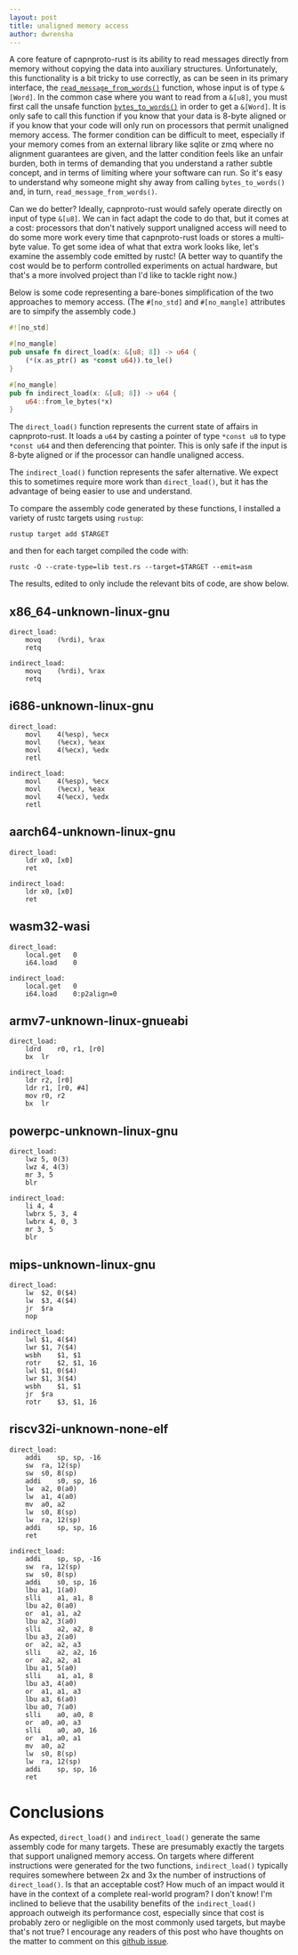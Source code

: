 ```yaml
---
layout: post
title: unaligned memory access
author: dwrensha
---
```


A core feature of capnproto-rust is its ability to
read messages directly from memory without copying the data into auxiliary structures.
Unfortunately, this functionality is a bit tricky to use correctly,
as can be seen in its primary interface, the
[`read_message_from_words()`](https://github.com/capnproto/capnproto-rust/blob/d1988731887b2bbb0ccb35c68b9292d98f317a48/capnp/src/serialize.rs#L76-L81)
function, whose input is of type `&[Word]`.
In the common case where you want to read from a `&[u8]`,
you must first call the unsafe function
[`bytes_to_words()`](https://github.com/capnproto/capnproto-rust/blob/d1988731887b2bbb0ccb35c68b9292d98f317a48/capnp/src/lib.rs#L82-L88)
in order to get a `&[Word]`.
It is only safe to call this function if you know that your data is 8-byte aligned
or if you know that your code will only run on processors that permit unaligned memory access.
The former condition can be difficult to meet, especially if your memory comes from
an external library like sqlite or zmq where no alignment guarantees are given,
and the latter condition feels like an unfair burden, both in terms of demanding that
you understand a rather subtle concept, and in terms of limiting where your software can run.
So it's easy to  understand why someone might shy away from calling `bytes_to_words()`
and, in turn, `read_message_from_words()`.

Can we do better? Ideally, capnproto-rust would safely operate directly on input of type `&[u8]`.
We can in fact adapt the code to do that, but it comes at a cost: processors that don't natively
support unaligned access will need to do some more work every time that capnproto-rust
loads or stores a multi-byte value.
To get some idea of what that extra work looks like, let's examine
the assembly code emitted by rustc!
(A better way to quantify the cost would be to perform controlled experiments on actual hardware,
but that's a more involved project than I'd like to tackle right now.)

Below is some code representing a bare-bones simplification of the two approaches to memory access.
(The `#[no_std]` and `#[no_mangle]` attributes are to simpify the assembly code.)

```rust
#![no_std]

#[no_mangle]
pub unsafe fn direct_load(x: &[u8; 8]) -> u64 {
    (*(x.as_ptr() as *const u64)).to_le()
}

#[no_mangle]
pub fn indirect_load(x: &[u8; 8]) -> u64 {
    u64::from_le_bytes(*x)
}
```

The `direct_load()` function represents the current state of affairs in capnproto-rust.
It loads a `u64` by casting a pointer of type `*const u8` to type `*const u64` and then deferencing that pointer.
This is only safe if the input is 8-byte aligned or if the processor can handle unaligned access.

The `indirect_load()` function represents the safer alternative. We expect this to
sometimes require more work than `direct_load()`, but it has the advantage of
being easier to use and understand.

To compare the assembly code generated by these functions, I installed
a variety of rustc targets using `rustup`:

```
rustup target add $TARGET
```

and then for each target compiled the code with:

```
rustc -O --crate-type=lib test.rs --target=$TARGET --emit=asm
```

The results, edited to only include the relevant bits of code, are show below.


x86_64-unknown-linux-gnu
------------------------

```
direct_load:
	movq	(%rdi), %rax
	retq

indirect_load:
	movq	(%rdi), %rax
	retq
```

i686-unknown-linux-gnu
----------------------

```
direct_load:
	movl	4(%esp), %ecx
	movl	(%ecx), %eax
	movl	4(%ecx), %edx
	retl

indirect_load:
	movl	4(%esp), %ecx
	movl	(%ecx), %eax
	movl	4(%ecx), %edx
	retl
```

aarch64-unknown-linux-gnu
------------------------


```
direct_load:
	ldr	x0, [x0]
	ret

indirect_load:
	ldr	x0, [x0]
	ret
```

wasm32-wasi
-----------

```
direct_load:
	local.get	0
	i64.load	0

indirect_load:
	local.get	0
	i64.load	0:p2align=0
```

armv7-unknown-linux-gnueabi
---------------------------

```
direct_load:
	ldrd	r0, r1, [r0]
	bx	lr

indirect_load:
	ldr	r2, [r0]
	ldr	r1, [r0, #4]
	mov	r0, r2
	bx	lr
```



powerpc-unknown-linux-gnu
-------------------------

```
direct_load:
	lwz 5, 0(3)
	lwz 4, 4(3)
	mr 3, 5
	blr

indirect_load:
	li 4, 4
	lwbrx 5, 3, 4
	lwbrx 4, 0, 3
	mr 3, 5
	blr
```

mips-unknown-linux-gnu
----------------------

```
direct_load:
	lw	$2, 0($4)
	lw	$3, 4($4)
	jr	$ra
	nop

indirect_load:
	lwl	$1, 4($4)
	lwr	$1, 7($4)
	wsbh	$1, $1
	rotr	$2, $1, 16
	lwl	$1, 0($4)
	lwr	$1, 3($4)
	wsbh	$1, $1
	jr	$ra
	rotr	$3, $1, 16
```

riscv32i-unknown-none-elf
-------------------------

```
direct_load:
	addi	sp, sp, -16
	sw	ra, 12(sp)
	sw	s0, 8(sp)
	addi	s0, sp, 16
	lw	a2, 0(a0)
	lw	a1, 4(a0)
	mv	a0, a2
	lw	s0, 8(sp)
	lw	ra, 12(sp)
	addi	sp, sp, 16
	ret

indirect_load:
	addi	sp, sp, -16
	sw	ra, 12(sp)
	sw	s0, 8(sp)
	addi	s0, sp, 16
	lbu	a1, 1(a0)
	slli	a1, a1, 8
	lbu	a2, 0(a0)
	or	a1, a1, a2
	lbu	a2, 3(a0)
	slli	a2, a2, 8
	lbu	a3, 2(a0)
	or	a2, a2, a3
	slli	a2, a2, 16
	or	a2, a2, a1
	lbu	a1, 5(a0)
	slli	a1, a1, 8
	lbu	a3, 4(a0)
	or	a1, a1, a3
	lbu	a3, 6(a0)
	lbu	a0, 7(a0)
	slli	a0, a0, 8
	or	a0, a0, a3
	slli	a0, a0, 16
	or	a1, a0, a1
	mv	a0, a2
	lw	s0, 8(sp)
	lw	ra, 12(sp)
	addi	sp, sp, 16
	ret
```


Conclusions
===========

As expected, `direct_load()` and `indirect_load()` generate the same
assembly code for many targets. These are presumably exactly the targets that support
unaligned memory access. On targets where different instructions were generated
for the two functions, `indirect_load()` typically requires somewhere between 2x and 3x the
number of instructions of `direct_load()`. Is that an acceptable cost? How much of an
impact would it have in the context of a complete real-world program? I don't know!
I'm inclined to believe that the usability benefits of the
`indirect_load()` approach outweigh its performance
cost, especially since that cost is probably zero or negligible on the most commonly used targets,
but maybe that's not true?
I encourage any readers of this post who have thoughts on the matter to comment
on this [github issue](https://github.com/capnproto/capnproto-rust/issues/101).
